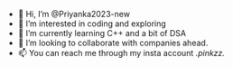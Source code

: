 - 👋 Hi, I’m @Priyanka2023-new
- 👀 I’m interested in coding and exploring 
- 🌱 I’m currently learning C++ and a bit of DSA
- 💞️ I’m looking to collaborate with companies ahead.
- 📫 You can reach me through my insta account _.pinkzz._

<!---
Priyanka2023-new/Priyanka2023-new is a ✨ special ✨ repository because its `README.md` (this file) appears on your GitHub profile.
You can click the Preview link to take a look at your changes.
--->
